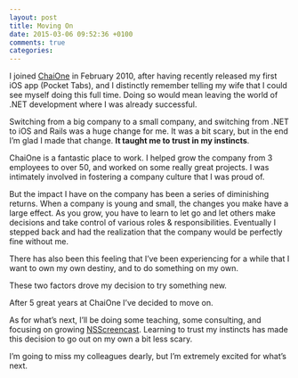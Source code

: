 ```yaml
---
layout: post
title: Moving On
date: 2015-03-06 09:52:36 +0100
comments: true
categories: 
---
```


I joined [ChaiOne](http://chaione.com) in February 2010, after having recently released my first iOS app (Pocket Tabs), and I distinctly remember telling my wife that I could see myself doing this full time. Doing so would mean leaving the world of .NET development where I was already successful.

<!-- more -->

Switching from a big company to a small company, and switching from .NET to iOS and Rails was a huge change for me.  It was a bit scary, but in the end I’m glad I made that change. **It taught me to trust in my instincts**.

ChaiOne is a fantastic place to work. I helped grow the company from 3 employees to over 50, and worked on some really great projects. I was intimately involved in fostering a company culture that I was proud of.

But the impact I have on the company has been a series of diminishing returns. When a company is young and small, the changes you make have a large effect. As you grow, you have to learn to let go and let others make decisions and take control of various roles & responsibilities. Eventually I stepped back and had the realization that the company would be perfectly fine without me.

There has also been this feeling that I’ve been experiencing for a while that I want to own my own destiny, and to do something on my own.

These two factors drove my decision to try something new.

After 5 great years at ChaiOne I’ve decided to move on.

As for what’s next, I’ll be doing some teaching, some consulting, and focusing on growing [NSScreencast](http://nsscreencast.com). Learning to trust my instincts has made this decision to go out on my own a bit less scary.

I’m going to miss my colleagues dearly, but I’m extremely excited for what’s next.
